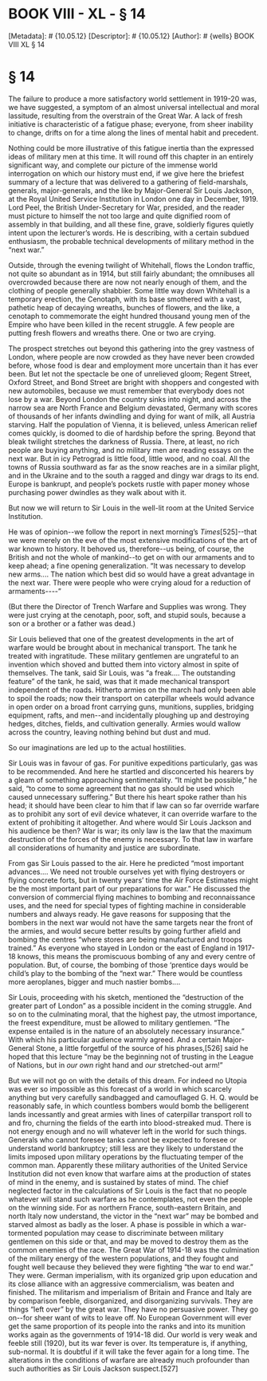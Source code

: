 # BOOK VIII - XL - § 14
[Metadata]: # {10.05.12}
[Descriptor]: # {10.05.12}
[Author]: # {wells}
BOOK VIII
XL
§ 14
# § 14
The failure to produce a more satisfactory world settlement in 1919-20 was, we
have suggested, a symptom of an almost universal intellectual and moral
lassitude, resulting from the overstrain of the Great War. A lack of fresh
initiative is characteristic of a fatigue phase; everyone, from sheer inability
to change, drifts on for a time along the lines of mental habit and precedent.

Nothing could be more illustrative of this fatigue inertia than the expressed
ideas of military men at this time. It will round off this chapter in an
entirely significant way, and complete our picture of the immense world
interrogation on which our history must end, if we give here the briefest
summary of a lecture that was delivered to a gathering of field-marshals,
generals, major-generals, and the like by Major-General Sir Louis Jackson, at
the Royal United Service Institution in London one day in December, 1919. Lord
Peel, the British Under-Secretary for War, presided, and the reader must
picture to himself the not too large and quite dignified room of assembly in
that building, and all these fine, grave, soldierly figures quietly intent upon
the lecturer’s words. He is describing, with a certain subdued enthusiasm, the
probable technical developments of military method in the “next war.”

Outside, through the evening twilight of Whitehall, flows the London traffic,
not quite so abundant as in 1914, but still fairly abundant; the omnibuses all
overcrowded because there are now not nearly enough of them, and the clothing
of people generally shabbier. Some little way down Whitehall is a temporary
erection, the Cenotaph, with its base smothered with a vast, pathetic heap of
decaying wreaths, bunches of flowers, and the like, a cenotaph to commemorate
the eight hundred thousand young men of the Empire who have been killed in the
recent struggle. A few people are putting fresh flowers and wreaths there. One
or two are crying.

The prospect stretches out beyond this gathering into the grey vastness of
London, where people are now crowded as they have never been crowded before,
whose food is dear and employment more uncertain than it has ever been. But let
not the spectacle be one of unrelieved gloom; Regent Street, Oxford Street, and
Bond Street are bright with shoppers and congested with new automobiles,
because we must remember that everybody does not lose by a war. Beyond London
the country sinks into night, and across the narrow sea are North France and
Belgium devastated, Germany with scores of thousands of her infants dwindling
and dying for want of milk, all Austria starving. Half the population of
Vienna, it is believed, unless American relief comes quickly, is doomed to die
of hardship before the spring. Beyond that bleak twilight stretches the
darkness of Russia. There, at least, no rich people are buying anything, and no
military men are reading essays on the next war. But in icy Petrograd is little
food, little wood, and no coal. All the towns of Russia southward as far as the
snow reaches are in a similar plight, and in the Ukraine and to the south a
ragged and dingy war drags to its end. Europe is bankrupt, and people’s pockets
rustle with paper money whose purchasing power dwindles as they walk about with
it.

But now we will return to Sir Louis in the well-lit room at the United Service
Institution.

He was of opinion--we follow the report in next morning’s _Times_[525]--that we
were merely on the eve of the most extensive modifications of the art of war
known to history. It behoved us, therefore--us being, of course, the British
and not the whole of mankind--to get on with our armaments and to keep ahead; a
fine opening generalization. “It was necessary to develop new arms.... The
nation which best did so would have a great advantage in the next war. There
were people who were crying aloud for a reduction of armaments----”

(But there the Director of Trench Warfare and Supplies was wrong. They were
just crying at the cenotaph, poor, soft, and stupid souls, because a son or a
brother or a father was dead.)

Sir Louis believed that one of the greatest developments in the art of warfare
would be brought about in mechanical transport. The tank he treated with
ingratitude. These military gentlemen are ungrateful to an invention which
shoved and butted them into victory almost in spite of themselves. The tank,
said Sir Louis, was “a freak.... The outstanding feature” of the tank, he said,
was that it made mechanical transport independent of the roads. Hitherto armies
on the march had only been able to spoil the roads; now their transport on
caterpillar wheels would advance in open order on a broad front carrying guns,
munitions, supplies, bridging equipment, rafts, and men--and incidentally
ploughing up and destroying hedges, ditches, fields, and cultivation generally.
Armies would wallow across the country, leaving nothing behind but dust and
mud.

So our imaginations are led up to the actual hostilities.

Sir Louis was in favour of gas. For punitive expeditions particularly, gas was
to be recommended. And here he startled and disconcerted his hearers by a gleam
of something approaching sentimentality. “It might be possible,” he said, “to
come to some agreement that no gas should be used which caused unnecessary
suffering.” But there his heart spoke rather than his head; it should have been
clear to him that if law can so far override warfare as to prohibit any sort of
evil device whatever, it can override warfare to the extent of prohibiting it
altogether. And where would Sir Louis Jackson and his audience be then? War is
war; its only law is the law that the maximum destruction of the forces of the
enemy is necessary. To that law in warfare all considerations of humanity and
justice are subordinate.

From gas Sir Louis passed to the air. Here he predicted “most important
advances.... We need not trouble ourselves yet with flying destroyers or flying
concrete forts, but in twenty years’ time the Air Force Estimates might be the
most important part of our preparations for war.” He discussed the conversion
of commercial flying machines to bombing and reconnaissance uses, and the need
for special types of fighting machine in considerable numbers and always ready.
He gave reasons for supposing that the bombers in the next war would not have
the same targets near the front of the armies, and would secure better results
by going further afield and bombing the centres “where stores are being
manufactured and troops trained.” As everyone who stayed in London or the east
of England in 1917-18 knows, this means the promiscuous bombing of any and
every centre of population. But, of course, the bombing of those ‘prentice days
would be child’s play to the bombing of the “next war.” There would be
countless more aeroplanes, bigger and much nastier bombs....

Sir Louis, proceeding with his sketch, mentioned the “destruction of the
greater part of London” as a possible incident in the coming struggle. And so
on to the culminating moral, that the highest pay, the utmost importance, the
freest expenditure, must be allowed to military gentlemen. “The expense
entailed is in the nature of an absolutely necessary insurance.” With which his
particular audience warmly agreed. And a certain Major-General Stone, a little
forgetful of the source of his phrases,[526] said he hoped that this lecture
“may be the beginning not of trusting in the League of Nations, but in _our
own_ right hand and _our_ stretched-out arm!”

But we will not go on with the details of this dream. For indeed no Utopia was
ever so impossible as this forecast of a world in which scarcely anything but
very carefully sandbagged and camouflaged G. H. Q. would be reasonably safe, in
which countless bombers would bomb the belligerent lands incessantly and great
armies with lines of caterpillar transport roll to and fro, churning the fields
of the earth into blood-streaked mud. There is not energy enough and no will
whatever left in the world for such things. Generals who cannot foresee tanks
cannot be expected to foresee or understand world bankruptcy; still less are
they likely to understand the limits imposed upon military operations by the
fluctuating temper of the common man. Apparently these military authorities of
the United Service Institution did not even know that warfare aims at the
production of states of mind in the enemy, and is sustained by states of mind.
The chief neglected factor in the calculations of Sir Louis is the fact that no
people whatever will stand such warfare as he contemplates, not even the people
on the winning side. For as northern France, south-eastern Britain, and north
Italy now understand, the victor in the “next war” may be bombed and starved
almost as badly as the loser. A phase is possible in which a war-tormented
population may cease to discriminate between military gentlemen on this side or
that, and may be moved to destroy them as the common enemies of the race. The
Great War of 1914-18 was the culmination of the military energy of the western
populations, and they fought and fought well because they believed they were
fighting “the war to end war.” They were. German imperialism, with its
organized grip upon education and its close alliance with an aggressive
commercialism, was beaten and finished. The militarism and imperialism of
Britain and France and Italy are by comparison feeble, disorganized, and
disorganizing survivals. They are things “left over” by the great war. They
have no persuasive power. They go on--for sheer want of wits to leave off. No
European Government will ever get the same proportion of its people into the
ranks and into its munition works again as the governments of 1914-18 did. Our
world is very weak and feeble still (1920), but its war fever is over. Its
temperature is, if anything, sub-normal. It is doubtful if it will take the
fever again for a long time. The alterations in the conditions of warfare are
already much profounder than such authorities as Sir Louis Jackson suspect.[527]

